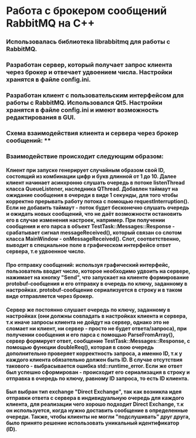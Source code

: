# Работа с брокером сообщений RabbitMQ на C++
### Использовалась библиотека librabbitmq для работы с RabbitMQ. 
### Разработан сервер, который получает запрос клиента через брокер и отвечает удвоением числа. Настройки хранятся в файле config.ini.
### Разработан клиент c пользовательским интерфейсом для работы c RabbitMQ. Использовался Qt5. Настройки хранятся в файле config.ini и имеют возможность редактирования в GUI.
### Схема взаимодействия клиента и сервера через брокер сообщений: **
### Взаимодействие происходит следующим образом:
#### Клиент при запуске генерирует случайным образом свой ID, состоящий из комбинации цифр и букв длинной от 1 до 10. Далее клиент начинает асинхронно слушать очередь в потоке listenThread класса QueueListener, наследника QThread. Добавлен таймаут на ожидание сообщения в очереди в виде 1 секунды, для того чтобы корректно прерывать работу потока с помощью requestInterruption(). Если не добавить таймаут - поток будет бесконечно слушать очередь и ожидать новых сообщений, что не даёт возможности остановить его в случае изменения настроек, например. При получении сообщения и его парса в объект TestTask::Messages::Response  - срабатывает сигнал messageReceived(), который связан со слотом класса MainWindow - onMessageReceived(). Слот, соответственно, выводит в специальное поле в графическом интерфейсе ответ сервера, т.е удвоенное число.

#### Про отправку сообщений: используя графический интерфейс, пользователь вводит число, которое необходимо удвоить на сервере, нажимает на кнопку "Send", что запускает на клиенте формирование protobuf-сообщения и его отправку в очередь по ключу, заданному в настройках. protobuf-сообщение сериализуется в строку и в таком виде отправляется через брокер.

#### Сервер же постоянно слушает очередь по ключу, заданному в настройках (они должны совпадать в настройках клиента и сервера, т.к иначе запросы клиента не дойдут на сервер, однако это не сломает ни клиент, ни сервер - просто не будет ответа/запроса), при получении сообщения и его парса с помощью ParseFromArray(), сервер формирует ответ, сообщение TestTask::Messages::Response, с помощью функции doubleReq(), которая в свою очередь дополнительно проверяет корректность запроса, а именно ID, т.к у каждого клиента обязательно должен быть ID. В случае отсутствия такового - выбрасывается ошибка std::runtime_error. Если же ответ был успешно сформирован - происходит его сериализация в строку и отправка в очередь по ключу, равному ID запроса, то есть ID клиента.

#### Был выбран тип exchange "Direct Exchange", так как возникла идея отправки ответа с сервера в индивидуальную очередь для каждого клиента, для реализации чего хорошо подходит Direct Exchange, т.к он используется, когда нужно доставить сообщение в определенные очереди. Также, чтобы клиенты не могли "подслушивать" друг друга, было принято решение использовать уникальный идентификатор (ID).
